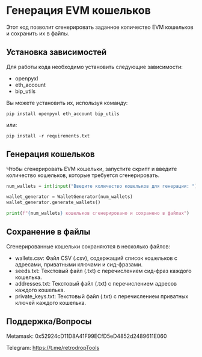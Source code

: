 # Генерация EVM кошельков

Этот код позволит сгенерировать заданное количество EVM кошельков и сохранить их в файлы.

## Установка зависимостей

Для работы кода необходимо установить следующие зависимости:
- openpyxl
- eth_account
- bip_utils

Вы можете установить их, используя команду:
```commandline
pip install openpyxl eth_account bip_utils
```
или:
```commandline
pip install -r requirements.txt
```
## Генерация кошельков
Чтобы сгенерировать EVM кошельки, запустите скрипт и введите количество кошельков, которые требуется сгенерировать.

```python
num_wallets = int(input("Введите количество кошельков для генерации: "))

wallet_generator = WalletGenerator(num_wallets)
wallet_generator.generate_wallets()

print(f"{num_wallets} кошельков сгенерировано и сохранено в файлах")
```
## Сохранение в файлы

Сгенерированные кошельки сохраняются в несколько файлов:
- wallets.csv: Файл CSV (.csv), содержащий список кошельков с адресами, приватными ключами и сид-фразами.
- seeds.txt: Текстовый файл (.txt) с перечислением сид-фраз каждого кошелька.
- addresses.txt: Текстовый файл (.txt) с перечислением адресов каждого кошелька.
- private_keys.txt: Текстовый файл (.txt) с перечислением приватных ключей каждого кошелька.

## Поддержка/Вопросы
Metamask: 0x52924cD11D8A41F99ECfD5eD4852d2489611E060

Telegram: https://t.me/retrodropTools
